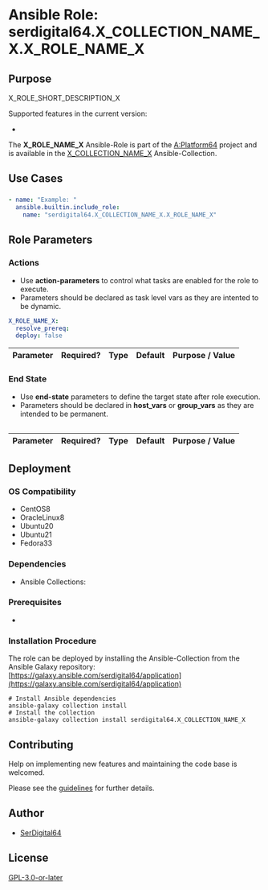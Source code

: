 # Ansible Role: serdigital64.X_COLLECTION_NAME_X.X_ROLE_NAME_X

## Purpose

X_ROLE_SHORT_DESCRIPTION_X

Supported features in the current version:

- 

The **X_ROLE_NAME_X** Ansible-Role is part of the [A:Platform64](https://aplatform64.readthedocs.io) project and is available in the [X_COLLECTION_NAME_X](../collections/X_COLLECTION_NAME_X.md) Ansible-Collection.

## Use Cases

### 

```yaml
- name: "Example: "
  ansible.builtin.include_role:
    name: "serdigital64.X_COLLECTION_NAME_X.X_ROLE_NAME_X"
```

## Role Parameters

### Actions

- Use **action-parameters** to control what tasks are enabled for the role to execute.
- Parameters should be declared as task level vars as they are intented to be dynamic.

```yaml
X_ROLE_NAME_X:
  resolve_prereq:
  deploy: false
```

| Parameter                    | Required? | Type    | Default | Purpose / Value                             |
| ---------------------------- | --------- | ------- | ------- | ------------------------------------------- |

### End State

- Use **end-state** parameters to define the target state after role execution.
- Parameters should be declared in **host_vars** or **group_vars** as they are intended to be permanent.

```yaml
```

| Parameter                     | Required? | Type    | Default             | Purpose / Value                                  |
| ----------------------------- | --------- | ------- | ------------------- | ------------------------------------------------ |

## Deployment

### OS Compatibility

- CentOS8
- OracleLinux8
- Ubuntu20
- Ubuntu21
- Fedora33

### Dependencies

- Ansible Collections:

### Prerequisites

- 

### Installation Procedure

The role can be deployed by installing the Ansible-Collection from the Ansible Galaxy repository: [https://galaxy.ansible.com/serdigital64/application](https://galaxy.ansible.com/serdigital64/application)

```shell
# Install Ansible dependencies
ansible-galaxy collection install 
# Install the collection
ansible-galaxy collection install serdigital64.X_COLLECTION_NAME_X
```

## Contributing

Help on implementing new features and maintaining the code base is welcomed.

Please see the [guidelines](../contributing/guidelines.md) for further details.

## Author

- [SerDigital64](https://github.com/serdigital64)

## License

[GPL-3.0-or-later](https://www.gnu.org/licenses/gpl-3.0.txt)
